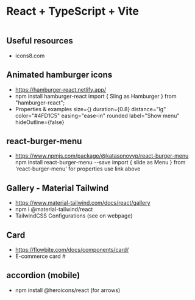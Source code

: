 # React + TypeScript + Vite

```js

```

## Useful resources

- icons8.com

## Animated hamburger icons

- https://hamburger-react.netlify.app/
- npm install hamburger-react
  import { Sling as Hamburger } from "hamburger-react";
- Properties & examples
  size={} duration={0.8} distance="lg" color="#4FD1C5" easing="ease-in" rounded label="Show menu" hideOutline={false}

## react-burger-menu

- https://www.npmjs.com/package/@katasonovyp/react-burger-menu
  npm install react-burger-menu --save
  import { slide as Menu } from 'react-burger-menu'
  for properties use link above

## Gallery - Material Tailwind

- https://www.material-tailwind.com/docs/react/gallery
- npm i @material-tailwind/react
- TailwindCSS Configurations (see on webpage)

## Card

- https://flowbite.com/docs/components/card/
- E-commerce card #

## accordion (mobile)

- npm install @heroicons/react (for arrows)
